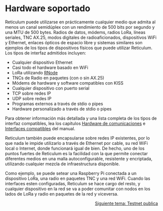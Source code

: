 # Hardware soportado
Reticulum puede utilizarse en prácticamente cualquier medio que admita al menos un canal semidúplex con un rendimiento de 500 bits por segundo y una MTU de 500 bytes. Radios de datos, módems, radios LoRa, líneas seriales, TNC AX.25, modos digitales de radioaficionados, dispositivos WiFi y Ethernet, enlaces ópticos de espacio libre y sistemas similares son ejemplos de los tipos de dispositivos físicos que puede utilizar Reticulum. Los tipos de interfaz admitidos incluyen:

- Cualquier dispositivo Ethernet
- Casi todo el hardware basado en WiFi
- LoRa utilizando [RNode](https://unsigned.io/rnode/)
- TNCs de Radio en paquetes (con o sin AX.25)
- Módems de hardware y software compatibles con KISS
- Cualquier dispositivo con puerto serial
- TCP sobre redes IP
- UDP sobre redes IP
- Programas externos a través de stdio o pipes
- Hardware personalizado a través de stdio o pipes

Para obtener información más detallada y una lista completa de los tipos de interfaz compatibles, lea los capítulos [Hardware de comunicaciones](manual/hardware.html) e [Interfaces compatibles](manual/interfaces.html) del manual.

Reticulum también puede encapsularse sobre redes IP existentes, por lo que nada le impide utilizarlo a través de Ethernet por cable, su red WiFi local o Internet, donde funcionará igual de bien. De hecho, uno de los puntos fuertes de Reticulum es la facilidad con la que permite conectar diferentes medios en una malla autoconfigurable, resistente y encriptada, utilizando cualquier mezcla de infraestructura disponible.

Como ejemplo, se puede setear una Raspberry Pi conectada a un dispositivo LoRa, una radio en paquetes TNC y una red WiFi. Cuando las interfaces esten configuradas, Reticulum se hace cargo del resto, y cualquier dispositivo en la red se va a poder comunitar con nodos en los lados de LoRa y radio en paquetes de la red y viceversa.

<p align="right"><a href="connect_es.html">Siguiente tema: Testnet publica</a></p>
